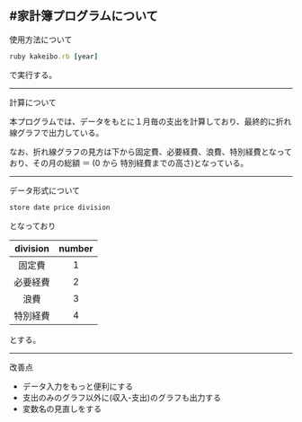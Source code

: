 #家計簿プログラムについて
---

使用方法について

```ruby
ruby kakeibo.rb [year]
```

で実行する。

---
計算について

本プログラムでは、データをもとに１月毎の支出を計算しており、最終的に折れ線グラフで出力している。

なお、折れ線グラフの見方は下から固定費、必要経費、浪費、特別経費となっており、その月の総額 ＝ (0 から 特別経費までの高さ)となっている。

---
データ形式について

```ruby
store date price division
```

となっており

| division | number |
|:-----------:|:------------:|
| 固定費 | 1 |
| 必要経費 | 2 |
| 浪費 | 3 |
| 特別経費 | 4 |

とする。

---
改善点

- データ入力をもっと便利にする
- 支出のみのグラフ以外に(収入-支出)のグラフも出力する
- 変数名の見直しをする
